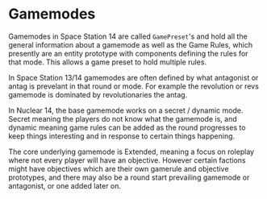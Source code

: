 # Gamemodes

Gamemodes in Space Station 14 are called `GamePreset`'s and hold all the general information about a gamemode as well as the Game Rules, which presently are an entity prototype with components defining the rules for that mode. This allows a game preset to hold multiple rules.

In Space Station 13/14 gamemodes are often defined by what antagonist or antag is prevelant in that round or mode. For example the revolution or revs gamemode is dominated by revolutionaries the antag.

In Nuclear 14, the base gamemode works on a secret / dynamic mode. Secret meaning the players do not know what the gamemode is, and dynamic meaning game rules can be added as the round progresses to keep things interesting and in response to certain things happening.

The core underlying gamemode is Extended, meaning a focus on roleplay where not every player will have an objective. However certain factions might have objectives which are their own gamerule and objective prototypes, and there may also be a round start prevailing gamemode or antagonist, or one added later on.
